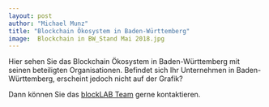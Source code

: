 ```yaml
---
layout: post
author: "Michael Munz"
title: "Blockchain Ökosystem in Baden-Württemberg"
image:  Blockchain in BW_Stand Mai 2018.jpg
---
```



Hier sehen Sie das Blockchain Ökosystem in Baden-Württemberg mit seinen beteiligten Organisationen.
Befindet sich Ihr Unternehmen in Baden-Württemberg, erscheint jedoch nicht auf der Grafik? 

Dann können Sie das [blockLAB Team](http://site.blocklab.de/team/#michael) gerne kontaktieren.
